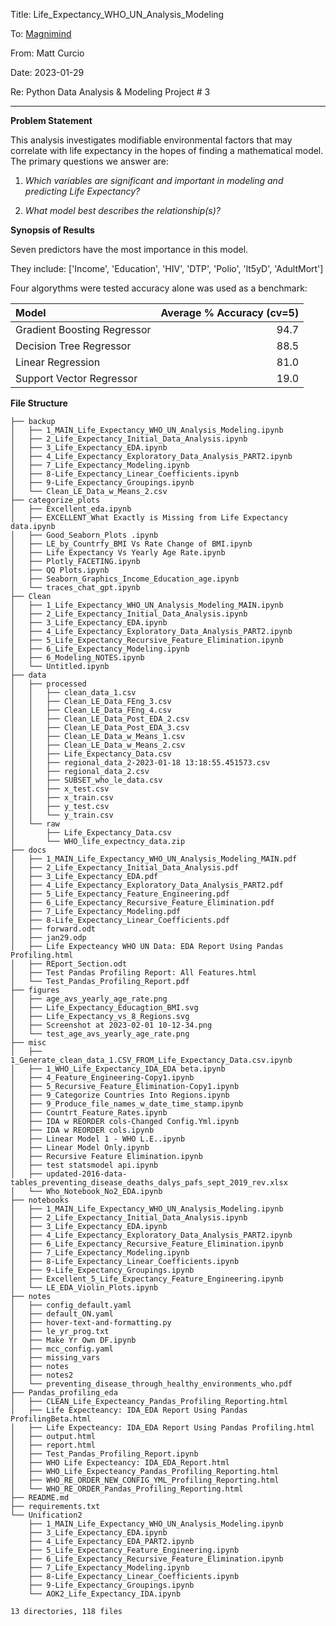 Title: Life_Expectancy_WHO_UN_Analysis_Modeling

To:    [Magnimind](https://magnimindacademy.com/)

From:  Matt Curcio

Date:  2023-01-29

Re:    Python Data Analysis & Modeling Project # 3

---

**Problem Statement**

This analysis investigates modifiable environmental factors that may correlate with life expectancy in the hopes of finding a mathematical model. The primary questions we answer are:

1. *Which variables are significant and important in modeling and predicting Life Expectancy?*


2. *What model best describes the relationship(s)?*


**Synopsis of Results**

Seven predictors have the most importance in this model. 

They include: ['Income', 'Education', 'HIV', 'DTP', 'Polio', 'lt5yD', 'AdultMort']

Four algorythms were tested accuracy alone was used as a benchmark:

| Model | Average % Accuracy (cv=5) |
|:------|--------------------------:|
| Gradient Boosting Regressor | 94.7 |
| Decision Tree Regressor     | 88.5 |
| Linear Regression         | 81.0 |
| Support Vector Regressor  | 19.0 |


**File Structure**
```.
├── backup
│   ├── 1_MAIN_Life_Expectancy_WHO_UN_Analysis_Modeling.ipynb
│   ├── 2_Life_Expectancy_Initial_Data_Analysis.ipynb
│   ├── 3_Life_Expectancy_EDA.ipynb
│   ├── 4_Life_Expectancy_Exploratory_Data_Analysis_PART2.ipynb
│   ├── 7_Life_Expectancy_Modeling.ipynb
│   ├── 8-Life_Expectancy_Linear_Coefficients.ipynb
│   ├── 9-Life_Expectancy_Groupings.ipynb
│   └── Clean_LE_Data_w_Means_2.csv
├── categorize_plots
│   ├── Excellent_eda.ipynb
│   ├── EXCELLENT_What Exactly is Missing from Life Expectancy data.ipynb
│   ├── Good_Seaborn_Plots .ipynb
│   ├── LE_by_Countrfy_BMI Vs Rate Change of BMI.ipynb
│   ├── Life Expectancy Vs Yearly Age Rate.ipynb
│   ├── Plotly_FACETING.ipynb
│   ├── QQ Plots.ipynb
│   ├── Seaborn_Graphics_Income_Education_age.ipynb
│   └── traces_chat_gpt.ipynb
├── Clean
│   ├── 1_Life_Expectancy_WHO_UN_Analysis_Modeling_MAIN.ipynb
│   ├── 2_Life_Expectancy_Initial_Data_Analysis.ipynb
│   ├── 3_Life_Expectancy_EDA.ipynb
│   ├── 4_Life_Expectancy_Exploratory_Data_Analysis_PART2.ipynb
│   ├── 5_Life_Expectancy_Recursive_Feature_Elimination.ipynb
│   ├── 6_Life_Expectancy_Modeling.ipynb
│   ├── 6_Modeling_NOTES.ipynb
│   └── Untitled.ipynb
├── data
│   ├── processed
│   │   ├── clean_data_1.csv
│   │   ├── Clean_LE_Data_FEng_3.csv
│   │   ├── Clean_LE_Data_FEng_4.csv
│   │   ├── Clean_LE_Data_Post_EDA_2.csv
│   │   ├── Clean_LE_Data_Post_EDA_3.csv
│   │   ├── Clean_LE_Data_w_Means_1.csv
│   │   ├── Clean_LE_Data_w_Means_2.csv
│   │   ├── Life_Expectancy_Data.csv
│   │   ├── regional_data_2-2023-01-18 13:18:55.451573.csv
│   │   ├── regional_data_2.csv
│   │   ├── SUBSET_who_le_data.csv
│   │   ├── x_test.csv
│   │   ├── x_train.csv
│   │   ├── y_test.csv
│   │   └── y_train.csv
│   └── raw
│       ├── Life_Expectancy_Data.csv
│       └── WHO_life_expectncy_data.zip
├── docs
│   ├── 1_MAIN_Life_Expectancy_WHO_UN_Analysis_Modeling_MAIN.pdf
│   ├── 2_Life_Expectancy_Initial_Data_Analysis.pdf
│   ├── 3_Life_Expectancy_EDA.pdf
│   ├── 4_Life_Expectancy_Exploratory_Data_Analysis_PART2.pdf
│   ├── 5_Life_Expectancy_Feature_Engineering.pdf
│   ├── 6_Life_Expectancy_Recursive_Feature_Elimination.pdf
│   ├── 7_Life_Expectancy_Modeling.pdf
│   ├── 8-Life_Expectancy_Linear_Coefficients.pdf
│   ├── forward.odt
│   ├── jan29.odp
│   ├── Life Expecteancy WHO UN Data: EDA Report Using Pandas Profiling.html
│   ├── REport_Section.odt
│   ├── Test Pandas Profiling Report: All Features.html
│   └── Test_Pandas_Profiling_Report.pdf
├── figures
│   ├── age_avs_yearly_age_rate.png
│   ├── Life_Expectancy_Educagtion_BMI.svg
│   ├── Life_Expectancy_vs_8_Regions.svg
│   ├── Screenshot at 2023-02-01 10-12-34.png
│   └── test_age_avs_yearly_age_rate.png
├── misc
│   ├── 1_Generate_clean_data_1.CSV_FROM_Life_Expectancy_Data.csv.ipynb
│   ├── 1_WHO_Life_Expectancy_IDA_EDA beta.ipynb
│   ├── 4_Feature_Engineering-Copy1.ipynb
│   ├── 5_Recursive_Feature_Elimination-Copy1.ipynb
│   ├── 9_Categorize Countries Into Regions.ipynb
│   ├── 9_Produce_file_names_w_date_time_stamp.ipynb
│   ├── Countrt_Feature_Rates.ipynb
│   ├── IDA w REORDER cols-Changed Config.Yml.ipynb
│   ├── IDA w REORDER cols.ipynb
│   ├── Linear Model 1 - WHO L.E..ipynb
│   ├── Linear Model Only.ipynb
│   ├── Recursive Feature Elimination.ipynb
│   ├── test statsmodel api.ipynb
│   ├── updated-2016-data-tables_preventing_disease_deaths_dalys_pafs_sept_2019_rev.xlsx
│   └── Who_Notebook_No2_EDA.ipynb
├── notebooks
│   ├── 1_MAIN_Life_Expectancy_WHO_UN_Analysis_Modeling.ipynb
│   ├── 2_Life_Expectancy_Initial_Data_Analysis.ipynb
│   ├── 3_Life_Expectancy_EDA.ipynb
│   ├── 4_Life_Expectancy_Exploratory_Data_Analysis_PART2.ipynb
│   ├── 6_Life_Expectancy_Recursive_Feature_Elimination.ipynb
│   ├── 7_Life_Expectancy_Modeling.ipynb
│   ├── 8-Life_Expectancy_Linear_Coefficients.ipynb
│   ├── 9-Life_Expectancy_Groupings.ipynb
│   ├── Excellent_5_Life_Expectancy_Feature_Engineering.ipynb
│   └── LE_EDA_Violin_Plots.ipynb
├── notes
│   ├── config_default.yaml
│   ├── default_ON.yaml
│   ├── hover-text-and-formatting.py
│   ├── le_yr_prog.txt
│   ├── Make Yr Own DF.ipynb
│   ├── mcc_config.yaml
│   ├── missing_vars
│   ├── notes
│   ├── notes2
│   └── preventing_disease_through_healthy_environments_who.pdf
├── Pandas_profiling_eda
│   ├── CLEAN_Life_Expecteancy_Pandas_Profiling_Reporting.html
│   ├── Life Expecteancy: IDA_EDA Report Using Pandas ProfilingBeta.html
│   ├── Life Expecteancy: IDA_EDA Report Using Pandas Profiling.html
│   ├── output.html
│   ├── report.html
│   ├── Test_Pandas_Profiling_Report.ipynb
│   ├── WHO Life Expecteancy: IDA_EDA_Report.html
│   ├── WHO_Life_Expecteancy_Pandas_Profiling_Reporting.html
│   ├── WHO_RE_ORDER_NEW_CONFIG_YML_Profiling_Reporting.html
│   └── WHO_RE_ORDER_Pandas_Profiling_Reporting.html
├── README.md
├── requirements.txt
└── Unification2
    ├── 1_MAIN_Life_Expectancy_WHO_UN_Analysis_Modeling.ipynb
    ├── 3_Life_Expectancy_EDA.ipynb
    ├── 4_Life_Expectancy_EDA_PART2.ipynb
    ├── 5_Life_Expectancy_Feature_Engineering.ipynb
    ├── 6_Life_Expectancy_Recursive_Feature_Elimination.ipynb
    ├── 7_Life_Expectancy_Modeling.ipynb
    ├── 8-Life_Expectancy_Linear_Coefficients.ipynb
    ├── 9-Life_Expectancy_Groupings.ipynb
    └── AOK2_Life_Expectancy_IDA.ipynb

13 directories, 118 files
```
